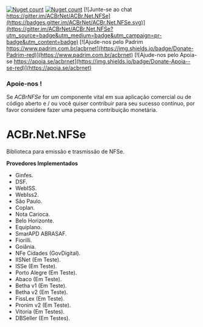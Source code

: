 [![Nuget count](http://img.shields.io/nuget/v/ACBr.Net.NFSe.svg)](https://www.nuget.org/packages/ACBr.Net.NFSe/)
[![Nuget count](http://img.shields.io/nuget/v/ACBr.Net.NFSe.DANFSe.FastReport.OpenSource.svg)](https://www.nuget.org/packages/ACBr.Net.NFSe.DANFSe.FastReport.OpenSource/)
[![Junte-se ao chat https://gitter.im/ACBrNet/ACBr.Net.NFSe](https://badges.gitter.im/ACBrNet/ACBr.Net.NFSe.svg)](https://gitter.im/ACBrNet/ACBr.Net.NFSe?utm_source=badge&utm_medium=badge&utm_campaign=pr-badge&utm_content=badge)
[![Ajude-nos pelo Padrim https://www.padrim.com.br/acbrnet](https://img.shields.io/badge/Donate-Padrim-red)](https://www.padrim.com.br/acbrnet)
[![Ajude-nos pelo Apoia-se https://apoia.se/acbrnet](https://img.shields.io/badge/Donate-Apoia--se-red)](https://apoia.se/acbrnet)

### Apoie-nos !
Se *ACBrNFSe* for um componente vital em sua aplicação comercial ou de código aberto e / ou você quiser contribuir para seu sucesso contínuo, por favor considere fazer uma pequena contribuição monetária.

# ACBr.Net.NFSe

Biblioteca para emissão e trasmissão de NFSe.

**Provedores Implementados**
- Ginfes.
- DSF.
- WebISS.
- WebIss2.
- São Paulo.
- Coplan.
- Nota Carioca.
- Belo Horizonte.
- Equiplano.
- SmarAPD ABRASAF.
- Fiorilli.
- Goiânia.
- NFe Cidades (GovDigital).
- IISNet (Em Teste).
- ISSe (Em Teste).
- Porto Alegre (Em Teste).
- Abaco (Em Teste).
- Betha v1 (Em Teste).
- Betha v2 (Em Teste).
- FissLex (Em Teste).
- Pronim v2 (Em Teste).
- Vitoria (Em Testes).
- DBSeller (Em Testes).
